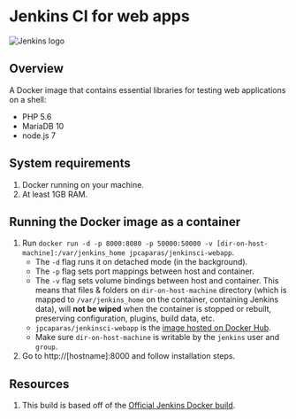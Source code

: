 # Jenkins CI for web apps

![Jenkins logo](http://i.imgur.com/CxLJ8ra.png)

## Overview
A Docker image that contains essential libraries for testing web applications on a shell:  
- PHP 5.6
- MariaDB 10
- node.js 7

## System requirements
1. Docker running on your machine.
1. At least 1GB RAM.

## Running the Docker image as a container
1. Run `docker run -d -p 8000:8080 -p 50000:50000 -v [dir-on-host-machine]:/var/jenkins_home jpcaparas/jenkinsci-webapp`.
    - The `-d` flag runs it on detached mode (in the background).
    - The `-p` flag sets port mappings between host and container.
    - The `-v` flag sets volume bindings between host and container. This means that files & folders on `dir-on-host-machine` directory (which is mapped to `/var/jenkins_home` on the container, containing Jenkins data), will **not be wiped** when the container is stopped or rebuilt, preserving configuration, plugins, build data, etc.
    - `jpcaparas/jenkinsci-webapp` is the [image hosted on Docker Hub](https://hub.docker.com/r/jpcaparas/jenkinsci-webapp/).
    - Make sure `dir-on-host-machine` is writable by the `jenkins` user and `group`.
1. Go to http://[hostname]:8000 and follow installation steps.

## Resources
1. This build is based off of the [Official Jenkins Docker build](https://github.com/jenkinsci/docker).
